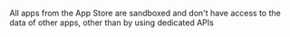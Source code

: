 All apps from the App Store are sandboxed and don't have access to the data of other apps, other than by using dedicated APIs